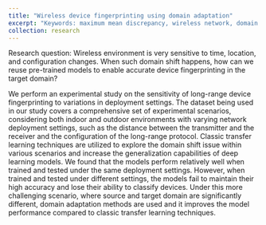 ```yaml
---
title: "Wireless device fingerprinting using domain adaptation"
excerpt: "Keywords: maximum mean discrepancy, wireless network, domain shift, transfer learning."
collection: research
---
```


Research question: Wireless environment is very sensitive to time, location, and configuration changes. When such domain shift happens, how can we reuse pre-trained models to enable accurate device fingerprinting in the target domain?

We perform an experimental study on the sensitivity of long-range device fingerprinting to variations in deployment settings. The dataset being used in our study covers a comprehensive set of experimental scenarios, considering both indoor and outdoor environments with varying network deployment settings, such as the distance between the transmitter and the receiver and the configuration of the long-range protocol. Classic transfer learning techniques are utilized to explore the domain shift issue within various scenarios and increase the generalization capabilities of deep learning models. We found that the models perform relatively well when trained and tested under the same deployment settings. However, when trained and tested under different settings, the models fail to maintain their high accuracy and lose their ability to classify devices. Under this more challenging scenario, where source and target domain are significantly different, domain adaptation methods are used and it improves the model performance compared to classic transfer learning techniques. 
